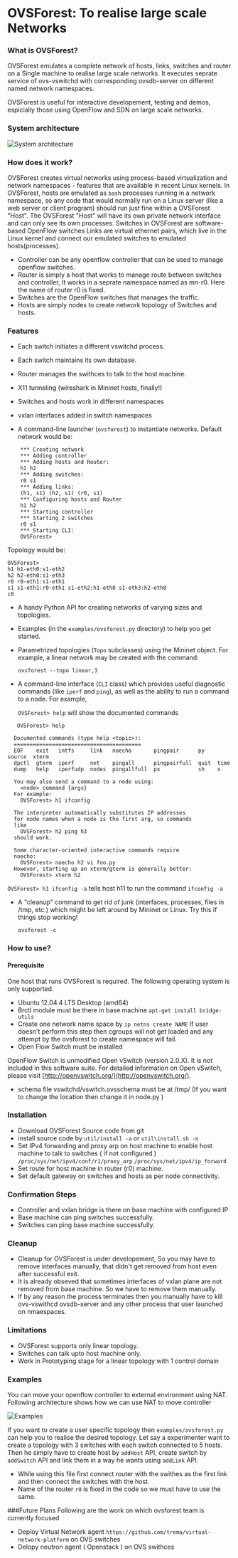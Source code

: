 OVSForest: To realise large scale Networks
========================================================

### What is OVSForest?

OVSForest emulates a complete network of hosts, links, switches and
router on a Single machine to realise large scale networks. It executes
seprate service of ovs-vswitchd with corresponding ovsdb-server on different 
named network namespaces.

OVSForest is useful for interactive developement, testing and demos,
espicially those using OpenFlow and SDN on large scale networks.

### System architecture
![System architecture](doc/architect.png)


### How does it work?

OVSForest creates virtual networks using process-based virtualization
and network namespaces - features that are available in recent Linux
kernels.  In OVSForest, hosts are emulated as `bash` processes running in
a network namespace, so any code that would normally run on a Linux
server (like a web server or client program) should run just fine
within a OVSForest "Host".  The OVSForest "Host" will have its own private
network interface and can only see its own processes.  Switches in
OVSForest are software-based OpenFlow switches Links are virtual ethernet 
pairs, which live in the Linux kernel and connect our emulated switches 
to emulated hosts(processes).
* Controller can be any openflow controller that can be used to manage 
openflow switches.
* Router is simply a host that works to manage route between switches
and controller, It works in a seprate namespace named as mn-r0. Here the 
name of router r0 is fixed.
* Switches are the OpenFlow switches that manages the traffic.
* Hosts are simply nodes to create network topology of Switches and hosts.

### Features

* Each switch initiates a different vswitchd process.
* Each switch maintains its own database.
* Router manages the swithces to talk to the host machine.
* X11 tunneling (wireshark in Mininet hosts, finally!)
* Switches and hosts work in different namespaces
* vxlan interfaces added in switch namespaces

* A command-line launcher (`ovsforest`) to instantiate networks.
  Default network would be:

```
    *** Creating network
    *** Adding controller
    *** Adding hosts and Router:
    h1 h2
    *** Adding switches:
    r0 s1
    *** Adding links:
    (h1, s1) (h2, s1) (r0, s1)
    *** Configuring hosts and Router
    h1 h2
    *** Starting controller
    *** Starting 2 switches
    r0 s1
    *** Starting CLI:
    OVSForest>
```
Topology would be:

    OVSForest>
    h1 h1-eth0:s1-eth2
    h2 h2-eth0:s1-eth3
    r0 r0-eth1:s1-eth1
    s1 s1-eth1:r0-eth1 s1-eth2:h1-eth0 s1-eth3:h2-eth0
    c0


* A handy Python API for creating networks of varying sizes and
  topologies.

* Examples (in the `examples/ovsforest.py` directory) to help you get started.

* Parametrized topologies (`Topo` subclasses) using the Mininet
  object.  For example, a linear network may be created with the
  command:

  `ovsforest --topo linear,3`

* A command-line interface (`CLI` class) which provides useful
  diagnostic commands (like `iperf` and `ping`), as well as the
  ability to run a command to a node. For example,

  `OVSForest> help` will show the documented commands

```
   OVSForest> help

  Documented commands (type help <topic>):
  ========================================
  EOF    exit   intfs     link   noecho       pingpair      py    source  xterm
  dpctl  gterm  iperf     net    pingall      pingpairfull  quit  time
  dump   help   iperfudp  nodes  pingallfull  px            sh    x

  You may also send a command to a node using:
    <node> command {args}
  For example:
    OVSForest> h1 ifconfig

  The interpreter automatically substitutes IP addresses
  for node names when a node is the first arg, so commands
  like
    OVSForest> h2 ping h3
  should work.

  Some character-oriented interactive commands require
  noecho:
    OVSForest> noecho h2 vi foo.py
  However, starting up an xterm/gterm is generally better:
    OVSForest> xterm h2
```

  `OVSForest> h1 ifconfig -a`
  tells host h11 to run the command `ifconfig -a`


* A "cleanup" command to get rid of junk (interfaces, processes, files
  in /tmp, etc.) which might be left around by Mininet or Linux. Try
  this if things stop working!

  `ovsforest -c`

### How to use?

#### Prerequisite

One host that runs OVSForest is required. 
The following operating system is only supported.

* Ubuntu 12.04.4 LTS Desktop (amd64)
* Brctl module must be there in base machine
  `apt-get install bridge-utils`
* Create one network name space by
  `ip netns create NAME`
If user doesn't perform this step then cgroups will not get loaded 
and any attempt by the ovsforest to create namespace will fail.
* Open Flow Switch must be installed

OpenFlow Switch is unmodified Open vSwitch (version 2.0.X). It is not
included in this software suite. For detailed information on Open
vSwitch, please visit [http://openvswitch.org/](http://openvswitch.org/).

* schema file vswitchd/vswitch.ovsschema must be at /tmp/ (If you want to
  change the location then change it in node.py )

### Installation

* Download OVSForest Source code from git
* install source code by 
  `util/install -a` or `util\install.sh -n`
* Set IPv4 forwarding and proxy arp on host machine to enable host machine
to talk to switches ( if not configured )
   `/proc/sys/net/ipv4/conf/r1/proxy_arp`
   `/proc/sys/net/ipv4/ip_forward`
* Set route for host machine in router (r0) machine.
* Set default gateway on switches and hosts as per node connectivity.

### Confirmation Steps

* Controller and vxlan bridge is there on base machine with configured IP 
* Base machine can ping switches successfully.
* Switches can ping base machine successfully.

### Cleanup

* Cleanup for OVSForest is under developement, So you may have to remove
interfaces manually, that didn't get removed from host even after 
successful exit.
* It is already obseved that sometimes interfaces of vxlan plane are not
removed from base machine. So we have to remove them manually.
* If by any reason the process terminates then you manually have to kill 
ovs-vswithcd ovsdb-server and any other process that user launched on nmaespaces. 

### Limitations

* OVSForest supports only linear topology.
* Switches can talk upto host machine only.
* Work in Prototyping stage for a linear topology with 1 control domain

### Examples
You can move your openflow controller to external environment using NAT.
Following architecture shows how we can use NAT to move controller

![Examples](doc/Domain.png)

If you want to create a user specific topology then `examples/ovsforest.py` 
can help you to realise the desired topology.
Let say a experimenter want to create a topology with 3 switches with each 
switch connected to 5 hosts. Then he simply have to create host by `addHost` 
API, create switch by `addSwitch` API and link them in a way he wants using 
`addLink` API.
* While using this file first connect router with the swithes as the first link 
and then connect the switches with the host.
* Name of the router `r0` is fixed in the code so we must have to use the same.

###Future Plans
Following are the work on which ovsforest team is currently focused
* Deploy Virtual Network agent `https://github.com/trema/virtual-network-platform`
on OVS switches
* Delopy neutron agent ( Openstack ) on OVS swithces






